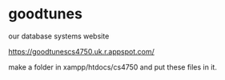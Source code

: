 # goodtunes
our database systems website

https://goodtunescs4750.uk.r.appspot.com/

make a folder in xampp/htdocs/cs4750 and put these files in it.
